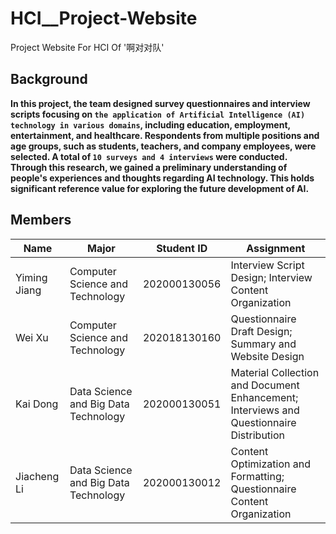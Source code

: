 # HCI__Project-Website
Project Website For HCI Of '啊对对队'
## Background 
**In this project, the team designed survey questionnaires and interview scripts focusing on `the application of Artificial Intelligence (AI) technology in various domains`, including education, employment, entertainment, and healthcare. Respondents from multiple positions and age groups, such as students, teachers, and company employees, were selected. A total of `10 surveys and 4 interviews` were conducted. Through this research, we gained a preliminary understanding of people's experiences and thoughts regarding AI technology. This holds significant reference value for exploring the future development of AI.**
## Members
| Name | Major | Student ID | Assignment |
|------|-----|-----|-----|
|  Yiming Jiang  | Computer Science and Technology       |  202000130056  |  Interview Script Design; Interview Content Organization  |
|  Wei Xu        |  Computer Science and Technology      |  202018130160  |  Questionnaire Draft Design; Summary and Website Design  |
|  Kai Dong      | Data Science and Big Data Technology  |  202000130051  |  Material Collection and Document Enhancement; Interviews and Questionnaire Distribution |
|  Jiacheng Li   |  Data Science and Big Data Technology |  202000130012  |  Content Optimization and Formatting; Questionnaire Content Organization  |
